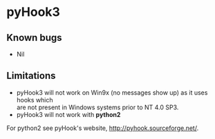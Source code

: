 # pyHook3
  
Known bugs  
----------  
- Nil
  
Limitations  
-----------  
- pyHook3 will not work on Win9x (no messages show up) as it uses hooks which  
  are not present in Windows systems prior to NT 4.0 SP3.  
- pyHook3 will not work with **python2**
  
For python2 see pyHook's website, http://pyhook.sourceforge.net/.  